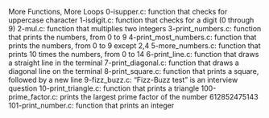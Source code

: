 More Functions, More Loops 0-isupper.c: function that checks for uppercase character 1-isdigit.c: function that checks for a digit (0 through 9) 2-mul.c: function that multiplies two integers 3-print_numbers.c: function that prints the numbers, from 0 to 9 4-print_most_numbers.c: function that prints the numbers, from 0 to 9 except 2,4 5-more_numbers.c: function that prints 10 times the numbers, from 0 to 14 6-print_line.c: function that draws a straight line in the terminal 7-print_diagonal.c: function that draws a diagonal line on the terminal 8-print_square.c: function that prints a square, followed by a new line 9-fizz_buzz.c: “Fizz-Buzz test” is an interview question 10-print_triangle.c: function that prints a triangle 100-prime_factor.c: prints the largest prime factor of the number 612852475143 101-print_number.c: function that prints an integer
